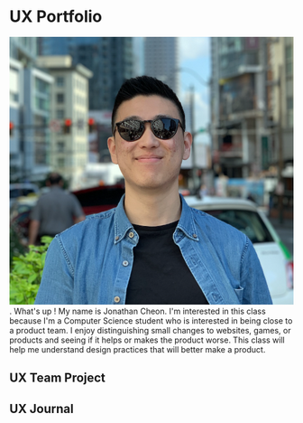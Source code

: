 # UX Portfolio
![picture of jonathan](assets/pictureOfMe.png) . What's up ! My name is Jonathan Cheon. I'm interested in this class because I'm a Computer Science student who is interested in being close to a product team. I enjoy distinguishing small changes to websites, games, or products and seeing if it helps or makes the product worse. This class will help me understand design practices that will better make a product.


## UX Team Project


## UX Journal

